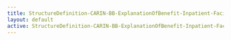 ```yaml
---
title: StructureDefinition-CARIN-BB-ExplanationOfBenefit-Inpatient-Facility-intro
layout: default
active: StructureDefinition-CARIN-BB-ExplanationOfBenefit-Inpatient-Facility-intro
---
```


